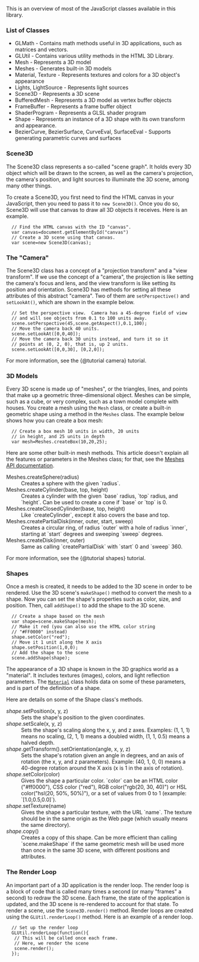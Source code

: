 This is an overview of most of the JavaScript classes available in this library.

### List of Classes

* GLMath - Contains math methods useful in 3D applications, such as matrices and vectors.
* GLUtil - Contains various utility methods in the HTML 3D Library.
* Mesh - Represents a 3D model
* Meshes - Generates built-in 3D models
* Material, Texture - Represents textures and colors for a 3D object&#39;s appearance
* Lights, LightSource - Represents light sources
* Scene3D - Represents a 3D scene
* BufferedMesh - Represents a 3D model as vertex buffer objects
* FrameBuffer - Represents a frame buffer object
* ShaderProgram - Represents a GLSL shader program
* Shape - Represents an instance of a 3D shape with its own transform and appearance.
* BezierCurve, BezierSurface, CurveEval, SurfaceEval - Supports generating parametric curves and surfaces

### Scene3D

The Scene3D class represents a so-called "scene graph". It holds every 3D object which will be drawn to the screen, as well as the camera's projection, the camera's position, and light sources to illuminate the 3D scene, among many other things.

To create a Scene3D, you first need to find the HTML canvas in your JavaScript, then you need to pass it to `new Scene3D()`. Once you do so, Scene3D will use that canvas to draw all 3D objects it receives. Here is an example.

```
  // Find the HTML canvas with the ID "canvas".
  var canvas=document.getElementById("canvas")
  // Create a 3D scene using that canvas.
  var scene=new Scene3D(canvas);
```

### The "Camera"

The Scene3D class has a concept of a "projection transform" and a "view transform". If we use the concept of a "camera", the projection is like setting the camera's focus and lens, and the view transform is like setting its position and orientation. Scene3D has methods for setting all these attributes of this abstract "camera". Two of them are `setPerspective()` and `setLookAt()`, which are shown in the example below.

```
  // Set the perspective view.  Camera has a 45-degree field of view
  // and will see objects from 0.1 to 100 units away.
  scene.setPerspective(45,scene.getAspect(),0.1,100);
  // Move the camera back 40 units.
  scene.setLookAt([0,0,40]);
  // Move the camera back 30 units instead, and turn it so it
  // points at (0, 2, 0), that is, up 2 units.
  scene.setLookAt([0,0,30], [0,2,0]);
```

For more information, see the {@tutorial camera} tutorial.

### 3D Models

Every 3D scene is made up of "meshes", or the triangles, lines, and points that make up a geometric three-dimensional object. Meshes can be simple, such as a cube, or very complex, such as a town model complete with houses. You create a mesh using the `Mesh` class, or create a built-in geometric shape using a method in the `Meshes` class. The example below shows how you can create a box mesh:

```
  // Create a box mesh 10 units in width, 20 units
  // in height, and 25 units in depth
  var mesh=Meshes.createBox(10,20,25);
```

Here are some other built-in mesh methods. This article doesn't explain all the features or parameters in the Meshes class; for that, see the <a href="http://peteroupc.github.io/html3dutil/glutil.Meshes.html">Meshes API documentation</a>.

<dl>
	<dt>Meshes.createSphere(radius)</dt>
	<dd>Creates a sphere with the given `radius`.</dd>
	<dt>Meshes.createCylinder(base, top, height)</dt>
	<dd>Creates a cylinder with the given `base` radius, `top` radius, and `height`. Can be used to create a cone if `base` or `top` is 0.</dd>
	<dt>Meshes.createClosedCylinder(base, top, height)</dt>
	<dd>Like `createCylinder`, except it also covers the base and top.</dd>
	<dt>Meshes.createPartialDisk(inner, outer, start, sweep)</dt>
	<dd>Creates a circular ring, of radius `outer` with a hole of radius
  `inner`, starting at `start` degrees and
  sweeping `sweep` degrees.</dd>
  <dt>Meshes.createDisk(inner, outer)</dt>
	<dd>Same as calling `createPartialDisk` with `start` 0 and
  `sweep` 360.</dd>
</dl>

For more information, see the {@tutorial shapes} tutorial.

### Shapes

Once a mesh is created, it needs to be added to the 3D scene in order to be rendered. Use the 3D scene's `makeShape()` method to convert the mesh to a shape. Now you can set the shape's properties such as color, size, and position. Then, call `addShape()` to add the shape to the 3D scene.

```
  // Create a shape based on the mesh
  var shape=scene.makeShape(mesh);
  // Make it red (you can also use the HTML color string
  // "#FF0000" instead)
  shape.setColor("red");
  // Move it 1 unit along the X axis
  shape.setPosition(1,0,0);
  // Add the shape to the scene
  scene.addShape(shape);
```

The appearance of a 3D shape is known in the 3D graphics world as a "material". It includes textures (images), colors, and light reflection parameters. The <a href="http://peteroupc.github.io/html3dutil/glutil.Material.html">`Material`</a> class holds data on some of these parameters, and is part of the definition of a shape.

Here are details on some of the Shape class's methods.

<dl>
	<dt><i>shape</i>.setPosition(x, y, z)</dt>
	<dd>Sets the shape's position to the given coordinates.</dd>
	<dt><i>shape</i>.setScale(x, y, z)</dt>
	<dd>Sets the shape's scaling along the x, y, and z axes. Examples: (1, 1, 1) means
  no scaling, (2, 1, 1) means a doubled width, (1, 1, 0.5) means a halved depth.</dt>
	<dt><i>shape</i>.getTransform().setOrientation(angle, x, y, z)</dd>
	<dd>Sets the shape's rotation given an angle in degrees, and an axis of rotation (the x, y, and z parameters).
  Example: (40, 1, 0, 0) means a 40-degree rotation around the X axis (x is 1 in the axis of rotation).</dd>
	<dt><i>shape</i>.setColor(color)</dt>
	<dd>Gives the shape a particular color.  `color` can be an HTML color ("#ff0000"),
  CSS color ("red"), RGB color("rgb(20, 30, 40)") or HSL color("hsl(20, 50%, 50%)"), or a set
  of values from 0 to 1 (example: `[1.0,0.5,0.0]`).</dd>
  <dt><i>shape</i>.setTexture(name)</dt>
	<dd>Gives the shape a particular texture, with the URL `name`.
  The texture should be in the same origin as the Web page (which usually means the same directory).</dd>
	<dt><i>shape</i>.copy()</dt>
	<dd>Creates a copy of this shape.  Can be more efficient than calling `scene.makeShape`
  if the same geometric mesh will be used more than once in the same 3D scene,
  with different positions and attributes.</dd>
</dl>

### The Render Loop

An important part of a 3D application is the render loop. The render loop is a block of code that is called many times a second (or many "frames" a second) to redraw the 3D scene. Each frame, the state of the application is updated, and the 3D scene is re-rendered to account for that state. To render a scene, use the `Scene3D.render()` method. Render loops are created using the `GLUtil.renderLoop()` method. Here is an example of a render loop.

```
  // Set up the render loop
  GLUtil.renderLoop(function(){
   // This will be called once each frame.
   // Here, we render the scene
   scene.render();
  });
```
